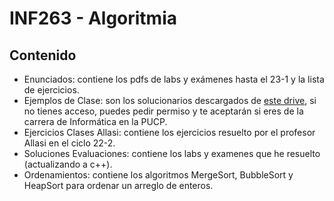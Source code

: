 # INF263 - Algoritmia
## Contenido
* Enunciados: contiene los pdfs de labs y exámenes hasta el 23-1 y la lista de ejercicios.
* Ejemplos de Clase: son los solucionarios descargados de [este drive](https://drive.google.com/drive/u/1/folders/17WwW0mVw1xMlgr2DCRxPak4XdZrfsWyA), si no tienes acceso, puedes pedir permiso y te aceptarán si eres de la carrera de Informática en la PUCP.
* Ejercicios Clases Allasi: contiene los ejercicios resuelto por el profesor Allasi en el ciclo 22-2.
* Soluciones Evaluaciones: contiene los labs y examenes que he resuelto (actualizando a c++).
* Ordenamientos: contiene los algoritmos MergeSort, BubbleSort y HeapSort para ordenar un arreglo de enteros.
